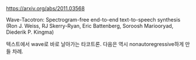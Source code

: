 https://arxiv.org/abs/2011.03568

Wave-Tacotron: Spectrogram-free end-to-end text-to-speech synthesis (Ron J. Weiss, RJ Skerry-Ryan, Eric Battenberg, Soroosh Mariooryad, Diederik P. Kingma)

텍스트에서 wave로 바로 날아가는 타코트론. 다음은 역시 nonautoregressive하게 만들 차례.